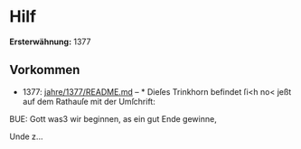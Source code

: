 # Hilf

**Ersterwähnung:** 1377

## Vorkommen
- 1377: [jahre/1377/README.md](../jahre/1377/README.md) – * Dieſes Trinkhorn befindet ſi<h no< jeßt auf dem Rathauſe
mit der Umſchrift:

BUE: Gott was3 wir beginnen,
as ein gut Ende gewinne,

Unde z...
